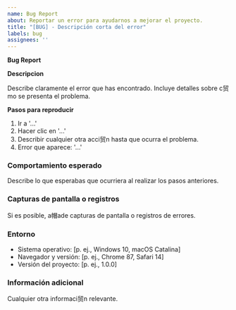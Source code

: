 ```yaml
---
name: Bug Report
about: Reportar un error para ayudarnos a mejorar el proyecto.
title: "[BUG] - Descripción corta del error"
labels: bug
assignees: ''
---
```


**Bug Report**

**Descripcion**

Describe claramente el error que has encontrado. Incluye detalles sobre c贸mo se presenta el problema.

**Pasos para reproducir**

1. Ir a '...'
2. Hacer clic en '...'
3. Describir cualquier otra acci贸n hasta que ocurra el problema.
4. Error que aparece: '...'

### Comportamiento esperado

Describe lo que esperabas que ocurriera al realizar los pasos anteriores.

### Capturas de pantalla o registros

Si es posible, a帽ade capturas de pantalla o registros de errores.

### Entorno

* Sistema operativo: [p. ej., Windows 10, macOS Catalina]
* Navegador y versión: [p. ej., Chrome 87, Safari 14]
* Versión del proyecto: [p. ej., 1.0.0]

### Información adicional

Cualquier otra informaci贸n relevante.
